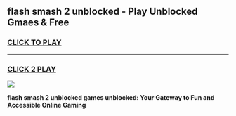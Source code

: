 
## flash smash 2 unblocked - Play Unblocked Gmaes & Free
<h3>
<a href="https://news.freeplayer.one?title=flash_smash_2_unblocked&ref=16F">CLICK TO PLAY</a></h3>
<hr>

<h3>
<a href="https://news.freeplayer.one?title=flash_smash_2_unblocked&ref=16F">CLICK 2 PLAY</a>
  
</h3>

<a href="https://news.freeplayer.one?title=flash_smash_2_unblocked&ref=16F/"><img src="https://clearcache.store/games.png"></a>


**flash smash 2 unblocked games unblocked: Your Gateway to Fun and Accessible Online Gaming**
